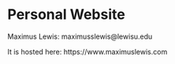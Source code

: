 # Personal Website
<p>Maximus Lewis: maximusslewis@lewisu.edu</p>
<p>It is hosted here: https://www.maximuslewis.com</p>
